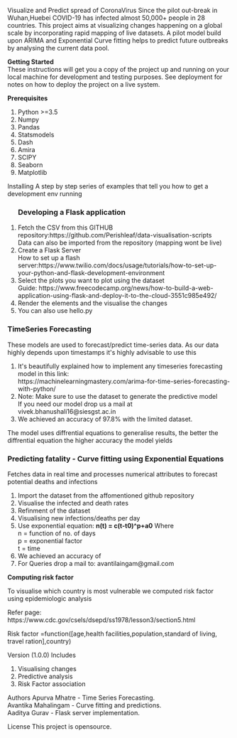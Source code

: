 Visualize and Predict spread of CoronaVirus
Since the pilot out-break in Wuhan,Huebei COVID-19 has infected almost 50,000+ people in 28 countries. This project aims at visualizing changes happening on a global scale by incorporating rapid mapping of live datasets. A pilot model build upon ARIMA and Exponential Curve fitting helps to predict future outbreaks by analysing the current data pool.

<b>Getting Started</b><br>
These instructions will get you a copy of the project up and running on your local machine for development and testing purposes. See deployment for notes on how to deploy the project on a live system.

<b>Prerequisites</b><br>
<ol>
  <li>Python >=3.5</li>
<li>Numpy</li>
<li>Pandas</li>
<li>Statsmodels</li>
  <li>Dash</li>
<li>Amira</li>
<li>SCIPY</li>
<li>Seaborn</li>
<li>Matplotlib</li>
</ol>

Installing
A step by step series of examples that tell you how to get a development env running
<ol>
  <h3>Developing a Flask application</h3>
  <li>Fetch the CSV from this GITHUB repository:https://github.com/Perishleaf/data-visualisation-scripts<br> Data can also be imported from the repository (mapping wont be live)</li>
  <li>Create a Flask Server<br> How to set up a flash server:https://www.twilio.com/docs/usage/tutorials/how-to-set-up-your-python-and-flask-development-environment</li>
  <li>Select the plots you want to plot using the dataset<br>Guide: https://www.freecodecamp.org/news/how-to-build-a-web-application-using-flask-and-deploy-it-to-the-cloud-3551c985e492/</li>
  <li>Render the elements and the visualise the changes</li>
  <li>You can also use hello.py</li>
</ol>

<h3>TimeSeries Forecasting</h3>
<p> These models are used to forecast/predict time-series data. As our data highly depends upon timestamps it's highly advisable to use this</p>
 <ol>
  <li>It's beautifully explained how to implement any timeseries forecasting model in this link: <br>https://machinelearningmastery.com/arima-for-time-series-forecasting-with-python/</li>
  <li>Note: Make sure to use the dataset to generate the predictive model<br>If you need our model drop us a mail at <mailto>vivek.bhanushali16@siesgst.ac.in</mailto></li>
  <li> We achieved an accuracy of 97.8% with the limited dataset.</li>
  </ol>
  <p>The model uses diffrential equations to generalise results, the better the diffrential equation the higher accuracy the model yields</p>

<h3>Predicting fatality - Curve fitting using Exponential Equations</h3>
<p> Fetches data in real time and processes numerical attributes to forecast potential deaths and infections</p>
<ol>
  <li>Import the dataset from the affomentioned github repository</li>
  <li>Visualise the infected and death rates</li>
  <li>Refinment of the dataset</li>
  <li>Visualising new infections/deaths per day</li>
  <li>Use exponential equation: <b>n(t) = c(t-t0)^p+a0</b> Where <br> n = function of no. of days <br>p = exponential factor <br> t = time </li>
  <li> We achieved an accuracy of </li>
  <li>For Queries drop a mail to: avantilaingam@gmail.com</li>
</ol>

<b>Computing risk factor</b>
<p>To visualise which country is most vulnerable we computed risk factor using epidemiologic analysis<p>
<p>Refer page: https://www.cdc.gov/csels/dsepd/ss1978/lesson3/section5.html</p>
<p>Risk factor =function([age,health facilities,population,standard of living, travel ration],country)</p>

Version (1.0.0)
Includes
<ol>
  <li>Visualising changes</li>
  <li>Predictive analysis</li>
  <li>Risk Factor association</li>
</ol>

Authors
Apurva Mhatre - Time Series Forecasting.<br>
Avantika Mahalingam - Curve fitting and predictions.<br>
Aaditya Gurav - Flask server implementation.

License
This project is opensource.

